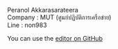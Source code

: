 Peranol Akkarasarateera     
Company : MUT (ศูนย์ปฏิบัติการเครือข่าย)    
Line : non983

You can use the [editor on GitHub](https://github.com/peranol/peranol.github.io/edit/master/README.md) 
